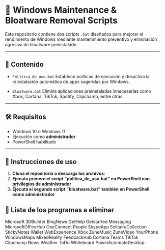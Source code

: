 # 🧼 Windows Maintenance & Bloatware Removal Scripts

Este repositorio contiene dos scripts `.bat` diseñados para mejorar el rendimiento de Windows mediante mantenimiento preventivo y eliminación agresiva de bloatware preinstalado.

---

## 📁 Contenido

- `Politica_de_uso.bat`
  Establece políticas de ejecución y desactiva la reinstalación automática de apps sugeridas por Windows.

- `Bloatware.bat`
  Elimina aplicaciones preinstaladas innecesarias como Xbox, Cortana, TikTok, Spotify, Clipchamp, entre otras.

---

## 🛠 Requisitos

- Windows 10 o Windows 11
- Ejecución como **administrador**
- PowerShell habilitado

---

## 🚀 Instrucciones de uso

1. **Clona el repositorio o descarga los archivos**:
2. **Ejecuta primero el script "politica_de_uso.bat" en PowerShell con privilegios de administrador**
3. **Ejecuta el segundo script "bloatware.bat" también en PowerShell como administrador**

## 🚀 Lista de los programas a eliminar 

Microsoft 3DBuilder
BingNews
GetHelp
Getstarted
Messaging
MicrosoftOfficeHub
OneConnect
People
SkypeApp
SolitaireCollection
StickyNotes
Wallet
WebExperience
Xbox
ZuneMusic
ZuneVideo
YourPhone
WindowsMaps
MixedReality
FeedbackHub
Cortana
Teams
TikTok
Clipchamp
News
Weather
ToDo
Whiteboard
PowerAutomateDesktop